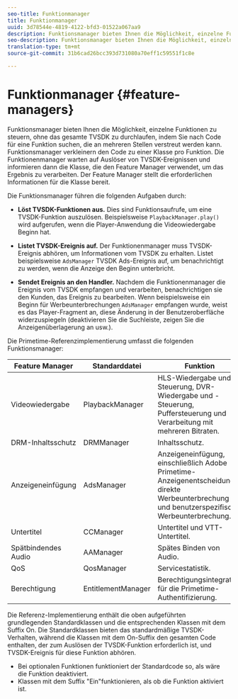```yaml
---
seo-title: Funktionmanager
title: Funktionmanager
uuid: 3d78544e-4819-4122-bfd3-01522a067aa9
description: Funktionsmanager bieten Ihnen die Möglichkeit, einzelne Funktionen zu steuern, ohne das gesamte TVSDK zu durchlaufen, indem Sie nach Code für eine Funktion suchen, die an mehreren Stellen verstreut werden kann.
seo-description: Funktionsmanager bieten Ihnen die Möglichkeit, einzelne Funktionen zu steuern, ohne das gesamte TVSDK zu durchlaufen, indem Sie nach Code für eine Funktion suchen, die an mehreren Stellen verstreut werden kann.
translation-type: tm+mt
source-git-commit: 31b6cad26bcc393d731080a70eff1c59551f1c8e

---
```



# Funktionmanager {#feature-managers}

Funktionsmanager bieten Ihnen die Möglichkeit, einzelne Funktionen zu steuern, ohne das gesamte TVSDK zu durchlaufen, indem Sie nach Code für eine Funktion suchen, die an mehreren Stellen verstreut werden kann. Funktionsmanager verkleinern den Code zu einer Klasse pro Funktion. Die Funktionenmanager warten auf Auslöser von TVSDK-Ereignissen und informieren dann die Klasse, die den Feature Manager verwendet, um das Ergebnis zu verarbeiten. Der Feature Manager stellt die erforderlichen Informationen für die Klasse bereit.

Die Funktionsmanager führen die folgenden Aufgaben durch:

* **Löst TVSDK-Funktionen aus.**
Dies sind Funktionsaufrufe, um eine TVSDK-Funktion auszulösen. Beispielsweise `PlaybackManager.play()` wird aufgerufen, wenn die Player-Anwendung die Videowiedergabe Beginn hat.

* **Listet TVSDK-Ereignis auf.**
Der Funktionenmanager muss TVSDK-Ereignis abhören, um Informationen vom TVSDK zu erhalten. Listet beispielsweise `AdsManager` TVSDK Ads-Ereignis auf, um benachrichtigt zu werden, wenn die Anzeige den Beginn unterbricht.

* **Sendet Ereignis an den Handler.**
Nachdem die Funktionenmanager die Ereignis vom TVSDK empfangen und verarbeiten, benachrichtigen sie den Kunden, das Ereignis zu bearbeiten. Wenn beispielsweise ein Beginn für Werbeunterbrechungen `AdsManager` empfangen wurde, weist es das Player-Fragment an, diese Änderung in der Benutzeroberfläche widerzuspiegeln (deaktivieren Sie die Suchleiste, zeigen Sie die Anzeigenüberlagerung an usw.).

Die Primetime-Referenzimplementierung umfasst die folgenden Funktionsmanager:

| Feature Manager | Standarddatei | Funktion |  |
|---|---|---|---|
| Videowiedergabe | PlaybackManager | HLS-Wiedergabe und -Steuerung, DVR-Wiedergabe und -Steuerung, Puffersteuerung und Verarbeitung mit mehreren Bitraten. | Erforderlich |
| DRM-Inhaltsschutz | DRMManager | Inhaltsschutz. | Erforderlich |
| Anzeigeneinfügung | AdsManager | Anzeigeneinfügung, einschließlich Adobe Primetime-Anzeigenentscheidung, direkte Werbeunterbrechung und benutzerspezifische Werbeunterbrechung. | Optional |
| Untertitel | CCManager | Untertitel und VTT-Untertitel. | Optional |
| Spätbindendes Audio | AAManager | Spätes Binden von Audio. | Optional |
| QoS | QosManager | Servicestatistik. | Optional |
| Berechtigung | EntitlementManager | Berechtigungsintegration für die Primetime-Authentifizierung. | Optional |

Die Referenz-Implementierung enthält die oben aufgeführten grundlegenden Standardklassen und die entsprechenden Klassen mit dem Suffix On. Die Standardklassen bieten das standardmäßige TVSDK-Verhalten, während die Klassen mit dem On-Suffix den gesamten Code enthalten, der zum Auslösen der TVSDK-Funktion erforderlich ist, und TVSDK-Ereignis für diese Funktion abhören.

* Bei optionalen Funktionen funktioniert der Standardcode so, als wäre die Funktion deaktiviert.
* Klassen mit dem Suffix &quot;Ein&quot;funktionieren, als ob die Funktion aktiviert ist.